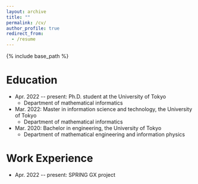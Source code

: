 ```yaml
---
layout: archive
title: ""
permalink: /cv/
author_profile: true
redirect_from:
  - /resume
---
```


{% include base_path %}

Education
======
* Apr. 2022 -- present: Ph.D. student at the University of Tokyo
  * Department of mathematical informatics
* Mar. 2022: Master in information science and technology, the University of Tokyo
  * Department of mathematical informatics
* Mar. 2020: Bachelor in engineering, the University of Tokyo
  * Department of mathematical engineering and information physics
  

Work Experience
======
* Apr. 2022 -- present: SPRING GX project

<!--   
Teaching
======


Awards
======


Others
======
 -->
